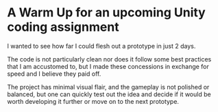 # A Warm Up for an upcoming Unity coding assignment

I wanted to see how far I could flesh out a prototype in just 2 days.

The code is not particularly clean nor does it follow some best practices that I am accustomed to, but I made these concessions in exchange for speed and I believe they paid off.

The project has minimal visual flair, and the gameplay is not polished or balanced, but one can quickly test out the idea and decide if it would be worth developing it further or move on to the next prototype.


